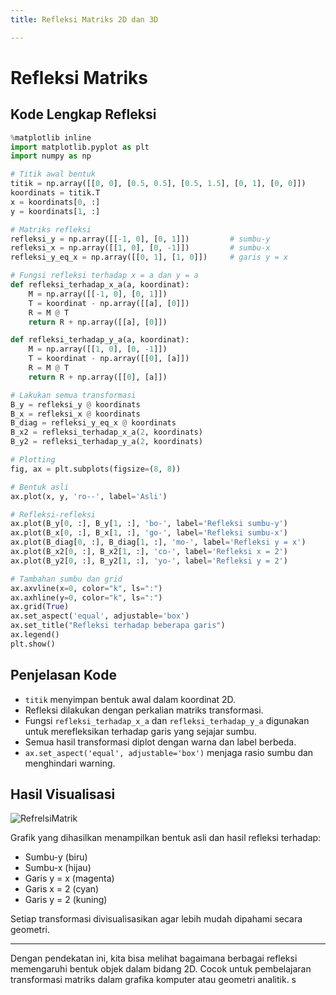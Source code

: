 ```yaml
---
title: Refleksi Matriks 2D dan 3D

---
```



# Refleksi Matriks 
## Kode Lengkap Refleksi

```python
%matplotlib inline
import matplotlib.pyplot as plt
import numpy as np

# Titik awal bentuk
titik = np.array([[0, 0], [0.5, 0.5], [0.5, 1.5], [0, 1], [0, 0]])
koordinats = titik.T
x = koordinats[0, :]
y = koordinats[1, :]

# Matriks refleksi
refleksi_y = np.array([[-1, 0], [0, 1]])         # sumbu-y
refleksi_x = np.array([[1, 0], [0, -1]])         # sumbu-x
refleksi_y_eq_x = np.array([[0, 1], [1, 0]])     # garis y = x

# Fungsi refleksi terhadap x = a dan y = a
def refleksi_terhadap_x_a(a, koordinat):
    M = np.array([[-1, 0], [0, 1]])
    T = koordinat - np.array([[a], [0]])
    R = M @ T
    return R + np.array([[a], [0]])

def refleksi_terhadap_y_a(a, koordinat):
    M = np.array([[1, 0], [0, -1]])
    T = koordinat - np.array([[0], [a]])
    R = M @ T
    return R + np.array([[0], [a]])

# Lakukan semua transformasi
B_y = refleksi_y @ koordinats
B_x = refleksi_x @ koordinats
B_diag = refleksi_y_eq_x @ koordinats
B_x2 = refleksi_terhadap_x_a(2, koordinats)
B_y2 = refleksi_terhadap_y_a(2, koordinats)

# Plotting
fig, ax = plt.subplots(figsize=(8, 8))

# Bentuk asli
ax.plot(x, y, 'ro--', label='Asli')

# Refleksi-refleksi
ax.plot(B_y[0, :], B_y[1, :], 'bo-', label='Refleksi sumbu-y')
ax.plot(B_x[0, :], B_x[1, :], 'go-', label='Refleksi sumbu-x')
ax.plot(B_diag[0, :], B_diag[1, :], 'mo-', label='Refleksi y = x')
ax.plot(B_x2[0, :], B_x2[1, :], 'co-', label='Refleksi x = 2')
ax.plot(B_y2[0, :], B_y2[1, :], 'yo-', label='Refleksi y = 2')

# Tambahan sumbu dan grid
ax.axvline(x=0, color="k", ls=":")
ax.axhline(y=0, color="k", ls=":")
ax.grid(True)
ax.set_aspect('equal', adjustable='box')
ax.set_title("Refleksi terhadap beberapa garis")
ax.legend()
plt.show()
```

## Penjelasan Kode

* `titik` menyimpan bentuk awal dalam koordinat 2D.
* Refleksi dilakukan dengan perkalian matriks transformasi.
* Fungsi `refleksi_terhadap_x_a` dan `refleksi_terhadap_y_a` digunakan untuk merefleksikan terhadap garis yang sejajar sumbu.
* Semua hasil transformasi diplot dengan warna dan label berbeda.
* `ax.set_aspect('equal', adjustable='box')` menjaga rasio sumbu dan menghindari warning.

## Hasil Visualisasi

![RefrelsiMatrik](https://hackmd.io/_uploads/HyA01zwegx.png)


Grafik yang dihasilkan menampilkan bentuk asli dan hasil refleksi terhadap:

* Sumbu-y (biru)
* Sumbu-x (hijau)
* Garis y = x (magenta)
* Garis x = 2 (cyan)
* Garis y = 2 (kuning)

Setiap transformasi divisualisasikan agar lebih mudah dipahami secara geometri.

---

Dengan pendekatan ini, kita bisa melihat bagaimana berbagai refleksi memengaruhi bentuk objek dalam bidang 2D. Cocok untuk pembelajaran transformasi matriks dalam grafika komputer atau geometri analitik.
s